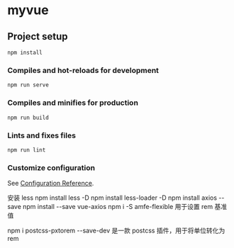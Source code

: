 # myvue

## Project setup

```
npm install
```

### Compiles and hot-reloads for development

```
npm run serve
```

### Compiles and minifies for production

```
npm run build
```

### Lints and fixes files

```
npm run lint
```

### Customize configuration

See [Configuration Reference](https://cli.vuejs.org/config/).

安装 less
npm install less -D
npm install less-loader -D
npm install axios --save
npm install --save vue-axios
npm i -S amfe-flexible 用于设置 rem 基准值

npm i postcss-pxtorem --save-dev 是一款 postcss 插件，用于将单位转化为 rem

<!--
安装 网页文档属性标签
npm install --save vue-meta

 -->
